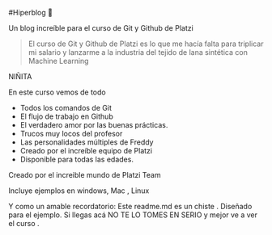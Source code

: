 #Hiperblog :blue_heart:

Un blog increíble para el curso de Git y Github de Platzi

> El curso de Git y Github de Platzi es lo que me hacía falta para triplicar mi salario y lanzarme a la industria del tejido de lana sintética con Machine Learning

NIÑITA

En este curso vemos de todo
- Todos los comandos de Git
- El flujo de trabajo en Github
- El verdadero amor por las buenas prácticas.
- Trucos muy locos del profesor
- Las personalidades múltiples de Freddy
- Creado por el increíble equipo de Platzi
- Disponible para todas las edades.


Creado por el increible mundo de Platzi Team

Incluye ejemplos en windows, Mac , Linux


Y como un amable recordatorio: Este readme.md es un chiste . Diseñado para el ejemplo. Si llegas acá NO TE LO TOMES EN SERIO y mejor ve a ver el curso .